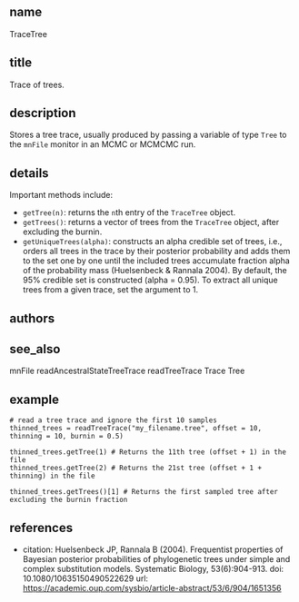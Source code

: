 ## name
TraceTree
## title
Trace of trees.
## description
Stores a tree trace, usually produced by passing a variable of type `Tree` to
the `mnFile` monitor in an MCMC or MCMCMC run.
## details
Important methods include:

- `getTree(n)`: returns the `n`th entry of the `TraceTree` object.
- `getTrees()`: returns a vector of trees from the `TraceTree` object, after
      excluding the burnin.
- `getUniqueTrees(alpha)`: constructs an alpha credible set of trees, i.e.,
      orders all trees in the trace by their posterior probability and adds
      them to the set one by one until the included trees accumulate fraction
      alpha of the probability mass (Huelsenbeck & Rannala 2004). By default,
      the 95% credible set is constructed (alpha = 0.95). To extract all unique
      trees from a given trace, set the argument to 1.

## authors
## see_also
mnFile
readAncestralStateTreeTrace
readTreeTrace
Trace
Tree
## example
    # read a tree trace and ignore the first 10 samples
    thinned_trees = readTreeTrace("my_filename.tree", offset = 10, thinning = 10, burnin = 0.5)
    
    thinned_trees.getTree(1) # Returns the 11th tree (offset + 1) in the file
    thinned_trees.getTree(2) # Returns the 21st tree (offset + 1 + thinning) in the file

    thinned_trees.getTrees()[1] # Returns the first sampled tree after excluding the burnin fraction

## references
- citation: Huelsenbeck JP, Rannala B (2004). Frequentist properties of Bayesian posterior probabilities of phylogenetic trees under simple and complex substitution models. Systematic Biology, 53(6):904-913.
  doi: 10.1080/10635150490522629
  url: https://academic.oup.com/sysbio/article-abstract/53/6/904/1651356
